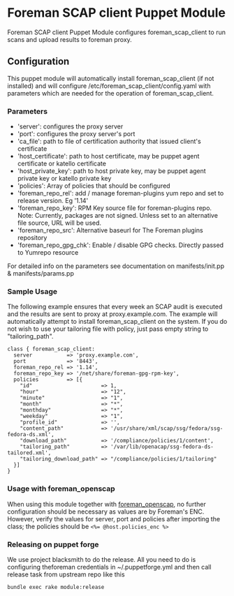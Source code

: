 # Foreman SCAP client Puppet Module

Foreman SCAP client Puppet Module configures foreman_scap_client
to run scans and upload results to foreman proxy.

## Configuration

This puppet module will automatically install foreman_scap_client (if not installed)
and will configure /etc/foreman_scap_client/config.yaml with parameters which are needed for the operation
of foreman_scap_client.

### Parameters

* 'server': configures the proxy server
* 'port': configures the proxy server's port
* 'ca_file': path to file of certification authority that issued client's certificate
* 'host_certificate': path to host certificate, may be puppet agent certificate or katello certificate
* 'host_private_key': path to host private key, may be puppet agent private key or katello private key
* 'policies': Array of policies that should be configured
* 'foreman_repo_rel': add / manage foreman-plugins yum repo and set to release version. Eg  '1.14'
* 'foreman_repo_key': RPM Key source file for foreman-plugins repo. Note: Currently, packages are not signed.
  Unless set to an alternative file source, URL will be used.
* 'foreman_repo_src':  Alternative baseurl for The Foreman plugins repository
* 'foreman_repo_gpg_chk': Enable / disable GPG checks. Directly passed to Yumrepo resource

For detailed info on the parameters see documentation on manifests/init.pp & manifests/params.pp

### Sample Usage

The following example ensures that every week an SCAP audit is executed and the results
are sent to proxy at proxy.example.com. The example will automatically attempt to install
foreman_scap_client on the system. If you do not wish to use your tailoring file with policy,
just pass empty string to "tailoring_path".

```puppet
class { foreman_scap_client:
  server           => 'proxy.example.com',
  port             => '8443',
  foreman_repo_rel => '1.14',
  foreman_repo_key => '/net/share/foreman-gpg-rpm-key',
  policies         => [{
    "id"                      => 1,
    "hour"                    => "12",
    "minute"                  => "1",
    "month"                   => "*",
    "monthday"                => "*",
    "weekday"                 => "1",
    "profile_id"              => '',
    "content_path"            => '/usr/share/xml/scap/ssg/fedora/ssg-fedora-ds.xml',
    "download_path"           => '/compliance/policies/1/content',
    "tailoring_path"          => '/var/lib/openacap/ssg-fedora-ds-tailored.xml',
    "tailoring_download_path" => "/compliance/policies/1/tailoring"
  }]
}
```

### Usage with foreman_openscap

When using this module together with [foreman_openscap](https://theforeman.org/plugins/foreman_openscap/), no further configuration
 should be necessary as values are by Foreman's ENC. However, verify the values for server, port and policies after
 importing the class; the policies should be `<%= @host.policies_enc %>`

### Releasing on puppet forge

We use project blacksmith to do the release. All you need to do is configuring theforeman
credentials in ~/.puppetforge.yml and then call release task from upstream repo like this

```
bundle exec rake module:release
```
